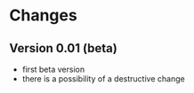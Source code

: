 # Changes

## Version 0.01 (beta)
- first beta version
- there is a possibility of a destructive change


